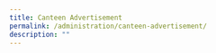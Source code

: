 ```yaml
---
title: Canteen Advertisement
permalink: /administration/canteen-advertisement/
description: ""
---
```

